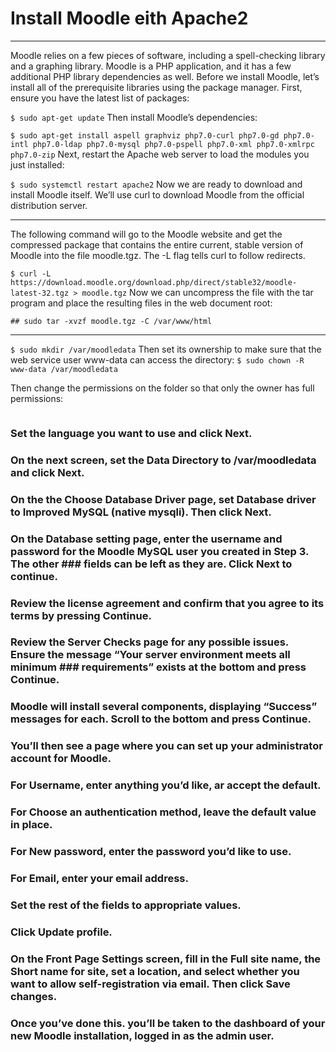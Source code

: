 # Install Moodle eith Apache2
***
Moodle relies on a few pieces of software, including a spell-checking library and a graphing library. Moodle is a PHP application, and it has a few additional PHP library dependencies as well. Before we install Moodle, let’s install all of the prerequisite libraries using the package manager. First, ensure you have the latest list of packages:

```$ sudo apt-get update```
Then install Moodle’s dependencies:

```$ sudo apt-get install aspell graphviz php7.0-curl php7.0-gd php7.0-intl php7.0-ldap php7.0-mysql php7.0-pspell php7.0-xml php7.0-xmlrpc php7.0-zip```
Next, restart the Apache web server to load the modules you just installed:

```$ sudo systemctl restart apache2```
Now we are ready to download and install Moodle itself. We’ll use curl to download Moodle from the official distribution server.
***
The following command will go to the Moodle website and get the compressed package that contains the entire current, stable version of Moodle into the file moodle.tgz. The -L flag tells curl to follow redirects.

```$ curl -L https://download.moodle.org/download.php/direct/stable32/moodle-latest-32.tgz > moodle.tgz```
Now we can uncompress the file with the tar program and place the resulting files in the web document root:

```## sudo tar -xvzf moodle.tgz -C /var/www/html```

***
```$ sudo mkdir /var/moodledata```
Then set its ownership to make sure that the web service user www-data can access the directory:
```$ sudo chown -R www-data /var/moodledata ```

Then change the permissions on the folder so that only the owner has full permissions:

```$ **sudo chmod -R 0770 /var/moodledata**
```
### Set the language you want to use and click Next.
### On the next screen, set the Data Directory to /var/moodledata and click Next.
### On the the Choose Database Driver page, set Database driver to Improved MySQL (native mysqli). Then click Next.
### On the Database setting page, enter the username and password for the Moodle MySQL user you created in Step 3. The other ### fields can be left as they are. Click Next to continue.
### Review the license agreement and confirm that you agree to its terms by pressing Continue.
### Review the Server Checks page for any possible issues. Ensure the message “Your server environment meets all minimum ### requirements” exists at the bottom and press Continue.
### Moodle will install several components, displaying “Success” messages for each. Scroll to the bottom and press Continue.
### You’ll then see a page where you can set up your administrator account for Moodle.
### For Username, enter anything you’d like, ar accept the default.
### For Choose an authentication method, leave the default value in place.
### For New password, enter the password you’d like to use.
### For Email, enter your email address.
### Set the rest of the fields to appropriate values.
### Click Update profile.
### On the Front Page Settings screen, fill in the Full site name, the Short name for site, set a location, and select whether you want to allow self-registration via email. Then click Save changes.
### Once you’ve done this. you’ll be taken to the dashboard of your new Moodle installation, logged in as the admin user.
